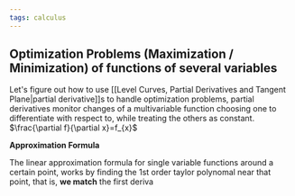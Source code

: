 ```yaml
---
tags: calculus
---
```

## Optimization Problems (Maximization / Minimization) of functions of several variables

Let's figure out how to use [[Level Curves, Partial Derivatives and Tangent Plane|partial derivative]]s to handle optimization problems, partial derivatives monitor changes of a multivariable function choosing one to differentiate with respect to, while treating the others as constant. $\frac{\partial f}{\partial x}=f_{x}$ 

**Approximation Formula**

The linear approximation formula for single variable functions around a certain point, works by finding the $1$st order taylor polynomal near that point, that is, **we match** the first deriva